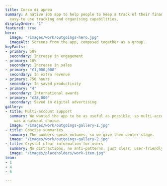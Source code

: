 ```yaml
---
title: Corso di apnea
summary: A native iOS app to help people to keep a track of their finances by providing
  easy-to use tracking and organising capabilities.
displayOrder: "1"
featured: true
hero:
  image: "/images/work/outgoings-hero.jpg"
  imageAlt: Screens from the app, composed together as a group.
keyFacts:
- primary: 50%
  secondary: Increase in engagement
- primary: 10%
  secondary: Increase in sales
- primary: "£1,000,000"
  secondary: In extra revenue
- primary: 750 hours
  secondary: In saved productivity
- primary: "4"
  secondary: International awards
- primary: "£28,000"
  secondary: Saved in digital advertising
gallery:
- title: Multi-account support
  summary: We wanted the app to be as useful as possible, so multi-account support
    was a natural choice.
  image: "/images/work/outgoings-gallery-1.jpg"
- title: Concise summaries
  summary: The numbers speak volumes, so we give them center stage.
  image: "/images/work/outgoings-gallery-2.jpg"
- title: Crystal clear information for users
  summary: No distractions, no anti-patterns, just clear, user-friendly information
  image: "/images/placeholders/work-item.jpg"
team:
- 1
- 4
- 6

---
```

